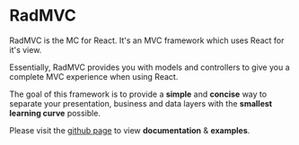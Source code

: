 # RadMVC

RadMVC is the MC for React. It's an MVC framework which uses React for it's view.

Essentially, RadMVC provides you with models and controllers to give you a complete MVC experience when using React.

The goal of this framework is to provide a **simple** and **concise** way to separate your presentation, business and data layers with the **smallest learning curve** possible.

Please visit the [github page](https://github.com/jitcoder/radmvc) to view **documentation** & **examples**. 